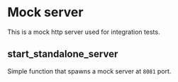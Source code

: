 # Mock server

This is a mock http server used for integration tests.

## start_standalone_server

Simple function that spawns a mock server at `8081` port.
